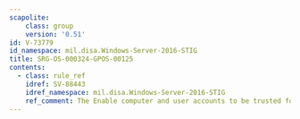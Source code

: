 ```yaml
---
scapolite:
    class: group
    version: '0.51'
id: V-73779
id_namespace: mil.disa.Windows-Server-2016-STIG
title: SRG-OS-000324-GPOS-00125
contents:
  - class: rule_ref
    idref: SV-88443
    idref_namespace: mil.disa.Windows-Server-2016-STIG
    ref_comment: The Enable computer and user accounts to be trusted for del ...
---
```


